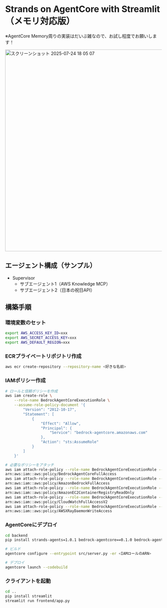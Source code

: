 # Strands on AgentCore with Streamlit（メモリ対応版）

※AgentCore Memory周りの実装はだいぶ雑なので、お試し程度でお願いします！

<img width="1382" height="649" alt="スクリーンショット 2025-07-24 18 05 07" src="https://github.com/user-attachments/assets/c2f72236-4db8-4f20-832b-594bbb020cb6" />


## エージェント構成（サンプル）

- Supervisor
  - サブエージェント1（AWS Knowledge MCP）
  - サブエージェント2（日本の祝日API）


## 構築手順

### 環境変数のセット

```sh
export AWS_ACCESS_KEY_ID=xxx
export AWS_SECRET_ACCESS_KEY=xxx
export AWS_DEFAULT_REGION=xxx
```

### ECRプライベートリポジトリ作成

```sh
aws ecr create-repository --repository-name <好きな名前>
```

### IAMポリシー作成

```sh
# ロールと信頼ポリシーを作成
aws iam create-role \
    --role-name BedrockAgentCoreExecutionRole \
    --assume-role-policy-document '{
        "Version": "2012-10-17",
        "Statement": [
            {
                "Effect": "Allow",
                "Principal": {
                    "Service": "bedrock-agentcore.amazonaws.com"
                },
                "Action": "sts:AssumeRole"
            }
        ]
    }'

# 必要なポリシーをアタッチ
aws iam attach-role-policy --role-name BedrockAgentCoreExecutionRole --policy-arn
arn:aws:iam::aws:policy/BedrockAgentCoreFullAccess
aws iam attach-role-policy --role-name BedrockAgentCoreExecutionRole --policy-arn
arn:aws:iam::aws:policy/AmazonBedrockFullAccess
aws iam attach-role-policy --role-name BedrockAgentCoreExecutionRole --policy-arn
arn:aws:iam::aws:policy/AmazonEC2ContainerRegistryReadOnly
aws iam attach-role-policy --role-name BedrockAgentCoreExecutionRole --policy-arn
arn:aws:iam::aws:policy/CloudWatchFullAccessV2
aws iam attach-role-policy --role-name BedrockAgentCoreExecutionRole --policy-arn
arn:aws:iam::aws:policy/AWSXRayDaemonWriteAccess
```

### AgentCoreにデプロイ

```sh
cd backend
pip install strands-agents=1.0.1 bedrock-agentcore==0.1.0 bedrock-agentcore-starter-toolkit==0.1.1

# ビルド
agentcore configure --entrypoint src/server.py -er <IAMロールのARN>

# デプロイ
agentcore launch --codebuild
```

### クライアントを起動

```sh
cd ..
pip install streamlit
streamlit run frontend/app.py
```
